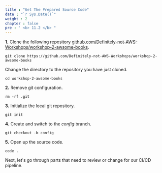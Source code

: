 ```yaml
---
title : "Get The Prepared Source Code"
date : "`r Sys.Date()`"
weight : 2
chapter : false
pre : " <b> 11.2 </b> "
---
```


**1.** Clone the following repository [github.com/Definitely-not-AWS-Workshops/workshop-2-awsome-books](https://github.com/Definitely-not-AWS-Workshops/workshop-2-awsome-books).

```git
git clone https://github.com/Definitely-not-AWS-Workshops/workshop-2-awsome-books
```

Change the directory to the repository you have just cloned.

```git
cd workshop-2-awsome-books
```

**2.** Remove git configuration.

```git
rm -rf .git
```

**3.** Initialize the local git repository.

```git
git init
```

**4.** Create and switch to the *config* branch.

```git
git checkout -b config
```

**5.** Open up the source code.

```git
code .
```

Next, let's go through parts that need to review or change for our CI/CD pipeline.